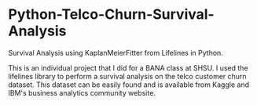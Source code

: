 # Python-Telco-Churn-Survival-Analysis
Survival Analysis using KaplanMeierFitter from Lifelines in Python.


This is an individual project that I did for a BANA class at SHSU.
I used the lifelines library to perform a survival analysis on the telco customer churn dataset.
This dataset can be easily found and is available from Kaggle and IBM's business analytics community website.
